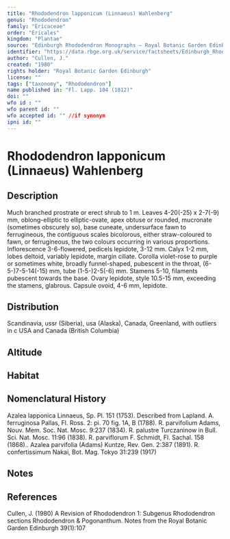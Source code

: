 ```yaml
---
title: "Rhododendron lapponicum (Linnaeus) Wahlenberg"
genus: "Rhododendron"
family: "Ericaceae"
order: "Ericales"
kingdom: "Plantae"
source: "Edinburgh Rhododendron Monographs – Royal Botanic Garden Edinburgh"
identifier: "https://data.rbge.org.uk/service/factsheets/Edinburgh_Rhododendron_Monographs.xhtml"
author: "Cullen, J."
created: "1980"
rights holder: "Royal Botanic Garden Edinburgh"
license: ""
tags: ["taxonomy", "Rhododendron"]
name published in: "Fl. Lapp. 104 (1812)"
doi: ""
wfo id : ""
wfo parent id: ""
wfo accepted id: "" //if synonym                      
ipni id: ""
---
```


                       

# Rhododendron lapponicum (Linnaeus) Wahlenberg

## Description
Much branched prostrate or erect shrub to 1 m. Leaves 4-20(-25) x 2-7(-9) mm, oblong-elliptic to elliptic-ovate, apex obtuse or rounded, mucronate (sometimes obscurely so), base cuneate, undersurface fawn to ferrugineous, the contiguous scales bicolorous, either straw-coloured to fawn, or ferrugineous, the two colours occurring in various proportions. Inflorescence 3-6-flowered, pedicels lepidote, 3-12 mm. Calyx 1-2 mm, lobes deltoid, variably lepidote, margin ciliate. Corolla violet-rose to purple or sometimes white, broadly funnel-shaped, pubescent in the throat, (6-5-)7-5-14(-15) mm, tube (1-5-)2-5(-6) mm. Stamens 5-10, filaments pubescent towards the base. Ovary lepidote, style 10.5-15 mm, exceeding the stamens, glabrous. Capsule ovoid, 4-6 mm, lepidote.

## Distribution
Scandinavia, ussr (Siberia), usa (Alaska), Canada, Greenland, with outliers in c USA and Canada (British Columbia)

## Altitude


## Habitat


## Nomenclatural History
Azalea lapponica Linnaeus, Sp. PI. 151 (1753). Described from Lapland. A. ferruginosa Pallas, Fl. Ross. 2: pi. 70 fig. 1A, B (1788). R. parvifolium Adams, Nouv. Mem. Soc. Nat. Mosc. 9:237 (1834). R. palustre Turczaninow in Bull. Sci. Nat. Mosc. 11:96 (1838). R. parviflorum F. Schmidt, Fl. Sachal. 158 (1868).. Azalea parvifolia (Adams) Kuntze, Rev. Gen. 2:387 (1891). R. confertissimum Nakai, Bot. Mag. Tokyo 31:239 (1917)
                       
## Notes


## References

Cullen, J. (1980) A Revision of Rhododendron 1: Subgenus Rhododendron sections Rhododendron & Pogonanthum. Notes from the Royal Botanic Garden Edinburgh 39(1):107
